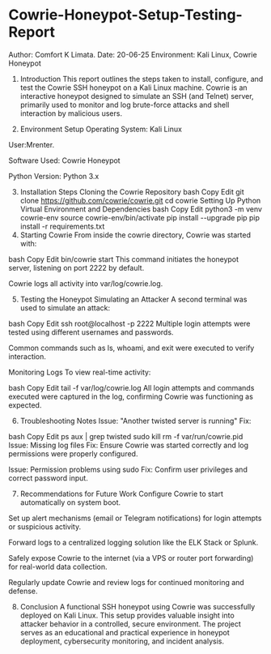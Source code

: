 # Cowrie-Honeypot-Setup-Testing-Report

Author: Comfort K Limata.
Date: 20-06-25
Environment: Kali Linux, Cowrie Honeypot

1. Introduction
This report outlines the steps taken to install, configure, and test the Cowrie SSH honeypot on a Kali Linux machine. Cowrie is an interactive honeypot designed to simulate an SSH (and Telnet) server, primarily used to monitor and log brute-force attacks and shell interaction by malicious users.

2. Environment Setup
Operating System: Kali Linux

User:Mrenter.

Software Used: Cowrie Honeypot

Python Version: Python 3.x

3. Installation Steps
Cloning the Cowrie Repository
bash
Copy
Edit
git clone https://github.com/cowrie/cowrie.git
cd cowrie
Setting Up Python Virtual Environment and Dependencies
bash
Copy
Edit
python3 -m venv cowrie-env
source cowrie-env/bin/activate
pip install --upgrade pip
pip install -r requirements.txt
4. Starting Cowrie
From inside the cowrie directory, Cowrie was started with:

bash
Copy
Edit
bin/cowrie start
This command initiates the honeypot server, listening on port 2222 by default.

Cowrie logs all activity into var/log/cowrie.log.

5. Testing the Honeypot
Simulating an Attacker
A second terminal was used to simulate an attack:

bash
Copy
Edit
ssh root@localhost -p 2222
Multiple login attempts were tested using different usernames and passwords.

Common commands such as ls, whoami, and exit were executed to verify interaction.

Monitoring Logs
To view real-time activity:

bash
Copy
Edit
tail -f var/log/cowrie.log
All login attempts and commands executed were captured in the log, confirming Cowrie was functioning as expected.

6. Troubleshooting Notes
Issue: "Another twisted server is running"
Fix:

bash
Copy
Edit
ps aux | grep twisted
sudo kill <PID>
rm -f var/run/cowrie.pid
Issue: Missing log files
Fix: Ensure Cowrie was started correctly and log permissions were properly configured.

Issue: Permission problems using sudo
Fix: Confirm user privileges and correct password input.

7. Recommendations for Future Work
Configure Cowrie to start automatically on system boot.

Set up alert mechanisms (email or Telegram notifications) for login attempts or suspicious activity.

Forward logs to a centralized logging solution like the ELK Stack or Splunk.

Safely expose Cowrie to the internet (via a VPS or router port forwarding) for real-world data collection.

Regularly update Cowrie and review logs for continued monitoring and defense.

8. Conclusion
A functional SSH honeypot using Cowrie was successfully deployed on Kali Linux. This setup provides valuable insight into attacker behavior in a controlled, secure environment. The project serves as an educational and practical experience in honeypot deployment, cybersecurity monitoring, and incident analysis.

